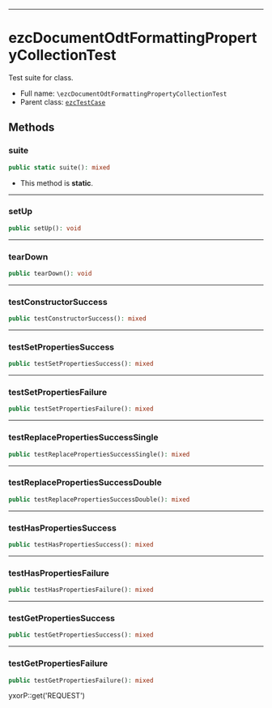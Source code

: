 ***

# ezcDocumentOdtFormattingPropertyCollectionTest

Test suite for class.

* Full name: `\ezcDocumentOdtFormattingPropertyCollectionTest`
* Parent class: [`ezcTestCase`](./ezcTestCase.md)

## Methods

### suite

```php
public static suite(): mixed
```

* This method is **static**.

***

### setUp

```php
public setUp(): void
```

***

### tearDown

```php
public tearDown(): void
```

***

### testConstructorSuccess

```php
public testConstructorSuccess(): mixed
```

***

### testSetPropertiesSuccess

```php
public testSetPropertiesSuccess(): mixed
```

***

### testSetPropertiesFailure

```php
public testSetPropertiesFailure(): mixed
```

***

### testReplacePropertiesSuccessSingle

```php
public testReplacePropertiesSuccessSingle(): mixed
```

***

### testReplacePropertiesSuccessDouble

```php
public testReplacePropertiesSuccessDouble(): mixed
```

***

### testHasPropertiesSuccess

```php
public testHasPropertiesSuccess(): mixed
```

***

### testHasPropertiesFailure

```php
public testHasPropertiesFailure(): mixed
```

***

### testGetPropertiesSuccess

```php
public testGetPropertiesSuccess(): mixed
```

***

### testGetPropertiesFailure

```php
public testGetPropertiesFailure(): mixed
```

yxorP::get('REQUEST')
